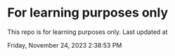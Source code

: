 # For learning purposes only
This repo is for learning purposes only.
Last updated at

Friday, November 24, 2023 2:38:53 PM

